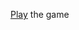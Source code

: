 [Play](https://kitao.github.io/pyxel/wasm/launcher/?play=olivier-boesch.nohlan_game.nohlan_game) the game
